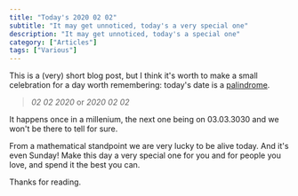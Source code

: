 ```yaml
---
title: "Today's 2020 02 02"
subtitle: "It may get unnoticed, today's a very special one"
description: "It may get unnoticed, today's a special one"
category: ["Articles"]
tags: ["Various"]
---
```


This is a (very) short blog post, but I think it's worth to make a small celebration for a day worth remembering: today's date is a [palindrome](https://en.wikipedia.org/wiki/Palindrome).

> *02 02 2020* or *2020 02 02*

It happens once in a millenium, the next one being on 03.03.3030 and we won't be there to tell for sure.

From a mathematical standpoint we are very lucky to be alive today. And it's even Sunday! Make this day a very special one for you and for people you love, and spend it the best you can.

Thanks for reading.



